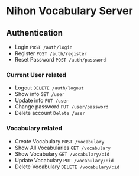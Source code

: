 # Nihon Vocabulary Server

## Authentication

- Login `POST /auth/login`
- Register `POST /auth/register`
- Reset Password `POST /auth/password`

### Current User related

- Logout `DELETE /auth/logout`
- Show info `GET /user`
- Update info `PUT /user`
- Change password `PUT /user/password`
- Delete account `Delete /user`

### Vocabulary related

- Create Vocabulary `POST /vocabulary`
- Show All Vocabularies `GET /vocabulary`
- Show Vocabulary `GET /vocabulary/:id`
- Update Vocabulary `PUT /vocabulary/:id`
- Delete Vocabulary `DELETE /vocabulary/:id`
